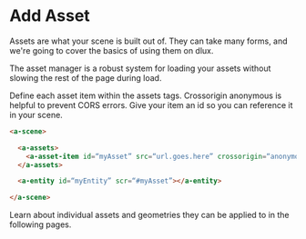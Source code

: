 # Add Asset
Assets are what your scene is built out of. They can take many forms, and we're going to cover the basics of using them on dlux.

The asset manager is a robust system for loading your assets without slowing the rest of the page during load.

Define each asset item within the assets tags. Crossorigin anonymous is helpful to prevent CORS errors. Give your item an id so you can reference it in your scene.

```html
<a-scene>

  <a-assets>
    <a-asset-item id=“myAsset” src=“url.goes.here” crossorigin=“anonymous”></a-asset-item>
  </a-assets>

  <a-entity id=“myEntity” scr=“#myAsset”></a-entity>

</a-scene>
```
Learn about individual assets and geometries they can be applied to in the following pages.

